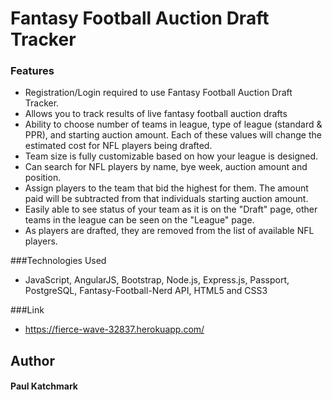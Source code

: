 # Fantasy Football Auction Draft Tracker

### Features
- Registration/Login required to use Fantasy Football Auction Draft Tracker.
- Allows you to track results of live fantasy football auction drafts
- Ability to choose number of teams in league, type of league (standard & PPR), and starting auction amount. Each of these values will change the estimated cost for NFL players being drafted.
- Team size is fully customizable based on how your league is designed.
- Can search for NFL players by name, bye week, auction amount and position.
- Assign players to the team that bid the highest for them. The amount paid will be subtracted from that individuals starting auction amount.
- Easily able to see status of your team as it is on the "Draft" page, other teams in the league can be seen on the "League" page.
- As players are drafted, they are removed from the list of available NFL players.

###Technologies Used
- JavaScript, AngularJS, Bootstrap, Node.js, Express.js, Passport, PostgreSQL, Fantasy-Football-Nerd API, HTML5 and CSS3

###Link
- https://fierce-wave-32837.herokuapp.com/

## Author
#### Paul Katchmark
